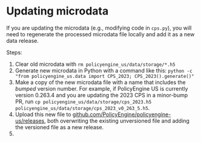 # Updating microdata

If you are updating the microdata (e.g., modifying code in `cps.py`), you will need to regenerate the processed microdata file locally and add it as a new data release.

Steps:
1. Clear old microdata with `rm policyengine_us/data/storage/*.h5`
2. Generate new microdata in Python with a command like this: `python -c "from policyengine_us.data import CPS_2023; CPS_2023().generate()"`
3. Make a copy of the new microdata file with a name that includes the _bumped_ version number. For example, if PolicyEngine US is currently version 0.263.4 and you are updating the 2023 CPS in a minor-bump PR, run `cp policyengine_us/data/storage/cps_2023.h5 policyengine_us/data/storage/cps_2023_v0_263_5.h5`.
4. Upload this new file to [github.com/PolicyEngine/policyengine-us/releases](https://github.com/PolicyEngine/policyengine-us/releases), both overwriting the existing unversioned file and adding the versioned file as a new release.
5. 
